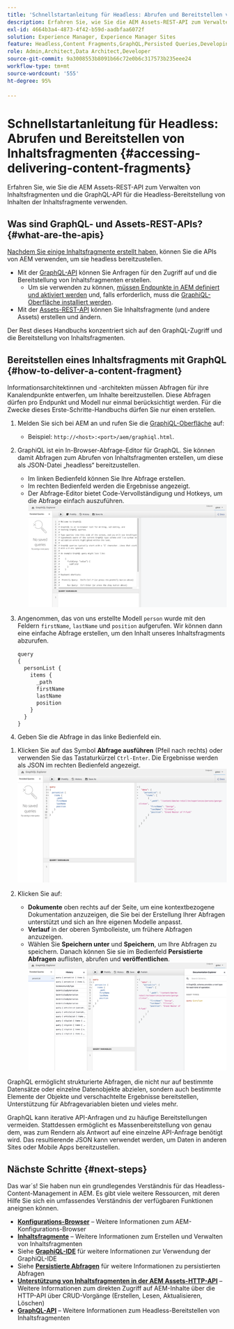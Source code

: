 ```yaml
---
title: 'Schnellstartanleitung für Headless: Abrufen und Bereitstellen von Inhaltsfragmenten'
description: Erfahren Sie, wie Sie die AEM Assets-REST-API zum Verwalten von Inhaltsfragmenten und die GraphQL-API für die Headless-Bereitstellung von Inhalten der Inhaltsfragmente verwenden.
exl-id: 4664b3a4-4873-4f42-b59d-aadbfaa6072f
solution: Experience Manager, Experience Manager Sites
feature: Headless,Content Fragments,GraphQL,Persisted Queries,Developing
role: Admin,Architect,Data Architect,Developer
source-git-commit: 9a3008553b8091b66c72e0b6c317573b235eee24
workflow-type: tm+mt
source-wordcount: '555'
ht-degree: 95%

---
```


# Schnellstartanleitung für Headless: Abrufen und Bereitstellen von Inhaltsfragmenten {#accessing-delivering-content-fragments}

Erfahren Sie, wie Sie die AEM Assets-REST-API zum Verwalten von Inhaltsfragmenten und die GraphQL-API für die Headless-Bereitstellung von Inhalten der Inhaltsfragmente verwenden.

## Was sind GraphQL- und Assets-REST-APIs? {#what-are-the-apis}

[Nachdem Sie einige Inhaltsfragmente erstellt haben,](create-content-fragment.md) können Sie die APIs von AEM verwenden, um sie headless bereitzustellen.

* Mit der [GraphQL-API](/help/sites-developing/headless/graphql-api/graphql-api-content-fragments.md) können Sie Anfragen für den Zugriff auf und die Bereitstellung von Inhaltsfragmenten erstellen.
   * Um sie verwenden zu können, [müssen Endpunkte in AEM definiert und aktiviert werden](/help/sites-developing/headless/graphql-api/graphql-endpoint.md#enabling-graphql-endpoint) und, falls erforderlich, muss die [GraphiQL-Oberfläche installiert werden](/help/sites-developing/headless/graphql-api/graphql-api-content-fragments.md#installing-graphiql-interface).
* Mit der [Assets-REST-API](/help/assets/assets-api-content-fragments.md) können Sie Inhaltsfragmente (und andere Assets) erstellen und ändern.

Der Rest dieses Handbuchs konzentriert sich auf den GraphQL-Zugriff und die Bereitstellung von Inhaltsfragmenten.

## Bereitstellen eines Inhaltsfragments mit GraphQL {#how-to-deliver-a-content-fragment}

Informationsarchitektinnen und -architekten müssen Abfragen für ihre Kanalendpunkte entwerfen, um Inhalte bereitzustellen. Diese Abfragen dürfen pro Endpunkt und Modell nur einmal berücksichtigt werden. Für die Zwecke dieses Erste-Schritte-Handbuchs dürfen Sie nur einen erstellen.

1. Melden Sie sich bei AEM an und rufen Sie die [GraphiQL-Oberfläche](/help/sites-developing/headless/graphql-api/graphiql-ide.md) auf:
   * Beispiel: `http://<host>:<port>/aem/graphiql.html`.

1. GraphiQL ist ein In-Browser-Abfrage-Editor für GraphQL. Sie können damit Abfragen zum Abrufen von Inhaltsfragmenten erstellen, um diese als JSON-Datei „headless“ bereitzustellen.
   * Im linken Bedienfeld können Sie Ihre Abfrage erstellen.
   * Im rechten Bedienfeld werden die Ergebnisse angezeigt.
   * Der Abfrage-Editor bietet Code-Vervollständigung und Hotkeys, um die Abfrage einfach auszuführen.
     ![GraphiQL-Editor](assets/graphiql.png)

1. Angenommen, das von uns erstellte Modell `person` wurde mit den Feldern `firstName`, `lastName` und `position` aufgerufen. Wir können dann eine einfache Abfrage erstellen, um den Inhalt unseres Inhaltsfragments abzurufen.

   ```text
   query 
   {
     personList {
       items {
         _path
         firstName
         lastName
         position
       }
     }
   }
   ```

1. Geben Sie die Abfrage in das linke Bedienfeld ein.
<!--
   ![GraphiQL query](assets/graphiql-query.png)
-->

1. Klicken Sie auf das Symbol **Abfrage ausführen** (Pfeil nach rechts) oder verwenden Sie das Tastaturkürzel `Ctrl-Enter`. Die Ergebnisse werden als JSON im rechten Bedienfeld angezeigt.
   ![GraphiQL-Ergebnisse](assets/graphiql-results.png)

1. Klicken Sie auf:
   * **Dokumente** oben rechts auf der Seite, um eine kontextbezogene Dokumentation anzuzeigen, die Sie bei der Erstellung Ihrer Abfragen unterstützt und sich an Ihre eigenen Modelle anpasst.
   * **Verlauf** in der oberen Symbolleiste, um frühere Abfragen anzuzeigen.
   * Wählen Sie **Speichern unter** und **Speichern**, um Ihre Abfragen zu speichern. Danach können Sie sie im Bedienfeld **Persistierte Abfragen** auflisten, abrufen und **veröffentlichen**.
     ![GraphiQL-Dokumentation](assets/graphiql-documentation.png)

GraphQL ermöglicht strukturierte Abfragen, die nicht nur auf bestimmte Datensätze oder einzelne Datenobjekte abzielen, sondern auch bestimmte Elemente der Objekte und verschachtelte Ergebnisse bereitstellen, Unterstützung für Abfragevariablen bieten und vieles mehr.

GraphQL kann iterative API-Anfragen und zu häufige Bereitstellungen vermeiden. Stattdessen ermöglicht es Massenbereitstellung von genau dem, was zum Rendern als Antwort auf eine einzelne API-Anfrage benötigt wird. Das resultierende JSON kann verwendet werden, um Daten in anderen Sites oder Mobile Apps bereitzustellen.

## Nächste Schritte {#next-steps}

Das war´s! Sie haben nun ein grundlegendes Verständnis für das Headless-Content-Management in AEM. Es gibt viele weitere Ressourcen, mit deren Hilfe Sie sich ein umfassendes Verständnis der verfügbaren Funktionen aneignen können.

* **[Konfigurations-Browser](create-configuration.md)** – Weitere Informationen zum AEM-Konfigurations-Browser
* **[Inhaltsfragmente](/help/assets/content-fragments/content-fragments.md)** – Weitere Informationen zum Erstellen und Verwalten von Inhaltsfragmenten
* Siehe **[GraphiQL-IDE](/help/sites-developing/headless/graphql-api/graphiql-ide.md)** für weitere Informationen zur Verwendung der GraphiQL-IDE
* Siehe **[Persistierte Abfragen](/help/sites-developing/headless/graphql-api/persisted-queries.md)** für weitere Informationen zu persistierten Abfragen
* **[Unterstützung von Inhaltsfragmenten in der AEM Assets-HTTP-API](/help/assets/assets-api-content-fragments.md)** – Weitere Informationen zum direkten Zugriff auf AEM-Inhalte über die HTTP-API über CRUD-Vorgänge (Erstellen, Lesen, Aktualisieren, Löschen)
* **[GraphQL-API](/help/sites-developing/headless/graphql-api/graphql-api-content-fragments.md)** – Weitere Informationen zum Headless-Bereitstellen von Inhaltsfragmenten

